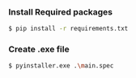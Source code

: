 
### Install Required packages
```sh
$ pip install -r requirements.txt
```

### Create .exe file
```sh
$ pyinstaller.exe .\main.spec
```